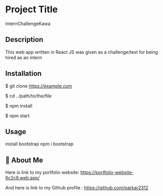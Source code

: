 # Project Title

InternChallengeKawa

## Description

This web app written in React JS was given as a challenge/test for being hired as an intern

## Installation

$ git clone https://example.com

$ cd ../path/to/the/file

$ npm install

$ npm start

## Usage

install bootstrap
npm i bootstrap

## 🚀 About Me

Here is link to my portfolio website:
https://portfolio-website-6c2c8.web.app/

And here is link to my Github profile :
https://github.com/parkar2312
